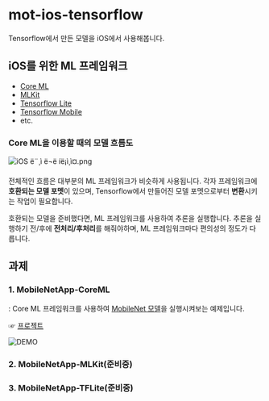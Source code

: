# mot-ios-tensorflow

Tensorflow에서 만든 모델을 iOS에서 사용해봅니다. 

## iOS를 위한 ML 프레임워크

- [Core ML](https://developer.apple.com/documentation/coreml)
- [MLKit](https://developers.google.com/ml-kit/)
- [Tensorflow Lite](https://www.tensorflow.org/mobile/tflite/)
- [Tensorflow Mobile](https://www.tensorflow.org/mobile/)
- etc.

### Core ML을 이용할 때의 모델 흐름도

![iOS ë¨¸ì ë¬ë íë¡ì¸ì¤.png](https://github.com/MachineLearningOfThings/mot-ios-tensorflow/blob/master/Resource/iOS%20%EB%A8%B8%EC%8B%A0%EB%9F%AC%EB%8B%9D%20%ED%94%84%EB%A1%9C%EC%84%B8%EC%8A%A4.png?raw=true)

전체적인 흐름은 대부분의 ML 프레임워크가 비슷하게 사용됩니다. 각자 프레임워크에 **호환되는 모델 포멧**이 있으며, Tensorflow에서 만들어진 모델 포멧으로부터 **변환**시키는 작업이 필요합니다. 

호환되는 모델을 준비했다면, ML 프레임워크를 사용하여 추론을 실행합니다. 추론을 실행하기 전/후에 **전처리/후처리**를 해줘야하며, ML 프레임워크마다 편의성의 정도가 다릅니다.

## 과제

### 1. MobileNetApp-CoreML

: Core ML 프레임워크를 사용하여 [MobileNet 모델](https://developer.apple.com/kr/machine-learning/)을 실행시켜보는 예제입니다. 

☞ [프로젝트](./MobileNetApp-CoreML)

![DEMO](https://github.com/tucan9389/mot-ios-tensorflow/blob/master/demo/MobileNetApp_test001.gif?raw=true)



### 2. MobileNetApp-MLKit(준비중)



### 3. MobileNetApp-TFLite(준비중)




